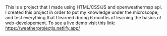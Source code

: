 This is a project that I made using HTML/CSS/JS and openweathermap api.
I created this project in order to put my knowledge under the microscope, and test everything that I learned during 6 months of learning the basics of web-developement.
To see a live demo visit this link: https://weatherprojectjs.netlify.app/
